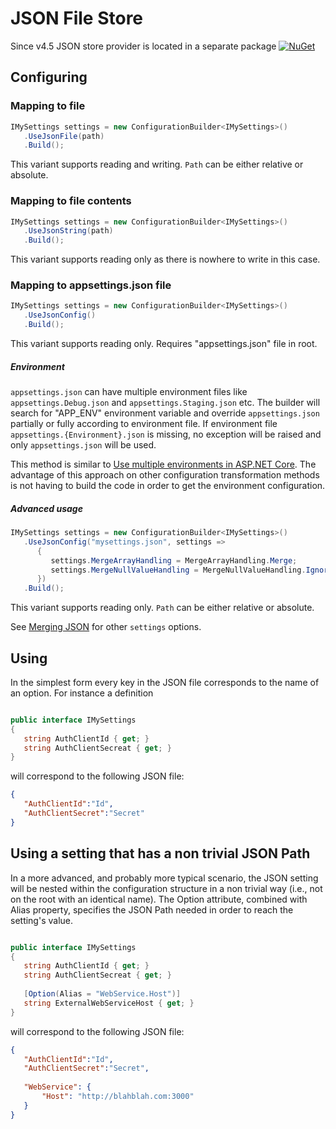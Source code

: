 # JSON File Store

Since v4.5 JSON store provider is located in a separate package [![NuGet](https://img.shields.io/nuget/v/Config.Net.Json.svg)](https://www.nuget.org/packages/Config.Net.Json)

## Configuring

### Mapping to file

```csharp
IMySettings settings = new ConfigurationBuilder<IMySettings>()
   .UseJsonFile(path)
   .Build();
```

This variant supports reading and writing. `Path` can be either relative or absolute.

### Mapping to file contents

```csharp
IMySettings settings = new ConfigurationBuilder<IMySettings>()
   .UseJsonString(path)
   .Build();
```

This variant supports reading only as there is nowhere to write in this case.

### Mapping to appsettings.json file

```csharp
IMySettings settings = new ConfigurationBuilder<IMySettings>()
   .UseJsonConfig()
   .Build();
```

This variant supports reading only. Requires "appsettings.json" file in root.

##### Environment
`appsettings.json` can have multiple environment files like `appsettings.Debug.json` and `appsettings.Staging.json` etc.
 The builder will search for "APP_ENV" environment variable and override `appsettings.json` partially or fully according to environment file. If environment file `appsettings.{Environment}.json` is missing, no exception will be raised and  only `appsettings.json` will be used.

This method is similar to [Use multiple environments in ASP.NET Core](https://docs.microsoft.com/en-us/aspnet/core/fundamentals/environments?view=aspnetcore-2.2).
The advantage of this approach on other configuration transformation methods is not having to build the code in order to 
get the environment configuration.

##### Advanced usage

```csharp
IMySettings settings = new ConfigurationBuilder<IMySettings>()
   .UseJsonConfig("mysettings.json", settings =>
      {
         settings.MergeArrayHandling = MergeArrayHandling.Merge;
         settings.MergeNullValueHandling = MergeNullValueHandling.Ignore;
      })
   .Build();
```

This variant supports reading only. `Path` can be either relative or absolute.

See [Merging JSON](https://www.newtonsoft.com/json/help/html/MergeJson.htm) for other `settings` options.

## Using

In the simplest form every key in the JSON file corresponds to the name of an option. For instance a definition

```csharp

public interface IMySettings
{
   string AuthClientId { get; }
   string AuthClientSecreat { get; }
}
```

will correspond to the following JSON file:

``` json
{
   "AuthClientId":"Id",
   "AuthClientSecret":"Secret"
}
```

## Using a setting that has a non trivial JSON Path
In a more advanced, and probably more typical scenario, the JSON setting will be nested within the configuration structure in a non trivial way (i.e., not on the root with an identical name). The Option attribute, combined with Alias property, specifies the JSON Path needed in order to reach the setting's value.

```csharp

public interface IMySettings
{
   string AuthClientId { get; }
   string AuthClientSecreat { get; }
   
   [Option(Alias = "WebService.Host")]
   string ExternalWebServiceHost { get; }
}
```

will correspond to the following JSON file:

``` json
{
   "AuthClientId":"Id",
   "AuthClientSecret":"Secret",
   
   "WebService": {
       "Host": "http://blahblah.com:3000"
   }
}
```
